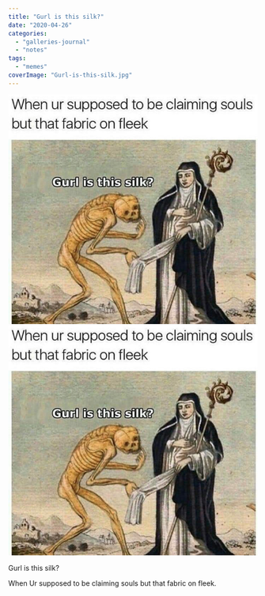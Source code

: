 ```yaml
---
title: "Gurl is this silk?"
date: "2020-04-26"
categories: 
  - "galleries-journal"
  - "notes"
tags: 
  - "memes"
coverImage: "Gurl-is-this-silk.jpg"
---
```


[![](images/Gurl-is-this-silk.jpg)](images/Gurl-is-this-silk.jpg)
[![](images/Gurl-is-this-silk.jpg)](images/Gurl-is-this-silk.jpg)

Gurl is this silk?

When Ur supposed to be claiming souls but that fabric on fleek.
